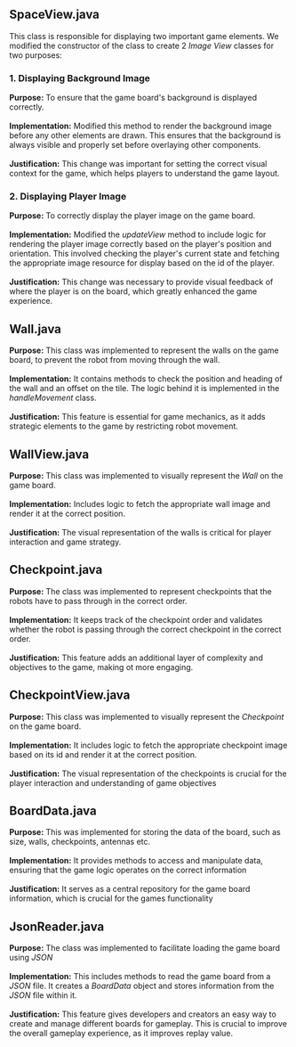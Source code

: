 ## SpaceView.java <br>
This class is responsible for displaying two important game elements.
We modified the constructor of the class to create 2 *Image View* classes for two purposes:

### 1. Displaying Background Image <br>
   **Purpose:** To ensure that the game board's background is displayed correctly. <br><br>
   **Implementation:** Modified this method to render the background image before any other elements are drawn. 
   This ensures that the background is always visible and properly set before overlaying other components.<br><br>
   **Justification:** This change was important for setting the correct visual context for the game, which helps players to understand the game layout. <br>
   
### 2. Displaying Player Image <br>
   **Purpose:** To correctly display the player image on the game board.<br><br>
   **Implementation:** Modified the *updateView* method to include logic for rendering the player image correctly based on the player's position and orientation.
   This involved checking the player's current state and fetching the appropriate image resource for display based on the id of the player.<br><br>
   **Justification:** This change was necessary to provide visual feedback of where the player is on the board, which greatly enhanced the game experience.

## Wall.java <br>
   **Purpose:** This class was implemented to represent the walls on the game board, to prevent the robot from moving through the wall. <br><br>
   **Implementation:** It contains methods to check the position and heading of the wall and an offset on the tile.
   The logic behind it is implemented in the *handleMovement* class.<br><br>
   **Justification:** This feature is essential for game mechanics, as it adds strategic elements to the game by restricting robot movement.

## WallView.java <br>
   **Purpose:** This class was implemented to visually represent the *Wall* on the game board. <br><br>
   **Implementation:** Includes logic to fetch the appropriate wall image and render it at the correct position. <br><br>
   **Justification:** The visual representation of the walls is critical for player interaction and game strategy.

## Checkpoint.java <br>
   **Purpose:** The class was implemented to represent checkpoints that the robots have to pass through in the correct order.<br><br>
   **Implementation:** It keeps track of the checkpoint order and validates whether the robot is passing through the correct checkpoint in the correct order. <br><br>
   **Justification:** This feature adds an additional layer of complexity and objectives to the game, making ot more engaging. 

## CheckpointView.java <br>
   **Purpose:** This class was implemented to visually represent the *Checkpoint* on the game board. <br><br>
   **Implementation:** It includes logic to fetch the appropriate checkpoint image based on its id and render it at the correct position. <br><br>
   **Justification:** The visual representation of the checkpoints is crucial for the player interaction and understanding of game objectives

## BoardData.java <br>
   **Purpose:** This was implemented for storing the data of the board, such as size, walls, checkpoints, antennas etc. <br><br>
   **Implementation:** It provides methods to access and manipulate data, ensuring that the game logic operates on the correct information <br><br>
   **Justification:** It serves as a central repository for the game board information, which is crucial for the games functionality

## JsonReader.java <br>
   **Purpose:** The class was implemented to facilitate loading the game board using *JSON* <br><br>
   **Implementation:** This includes methods to read the game board from a *JSON* file.
   It creates a *BoardData* object and stores information from the *JSON* file within it.<br><br>
   **Justification:** This feature gives developers and creators an easy way to create and manage different boards for gameplay.
   This is crucial to improve the overall gameplay experience, as it improves replay value.